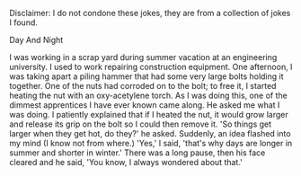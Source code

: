 Disclaimer: I do not condone these jokes, they are from a collection of jokes I found.

Day And Night

I was working in a scrap yard during summer vacation at an engineering university. I used to work repairing construction equipment.
One afternoon, I was taking apart a piling hammer that had some very large bolts holding it together. One of the nuts had corroded on to the bolt; to free it, I started heating the nut with an oxy-acetylene torch.
As I was doing this, one of the dimmest apprentices I have ever known came along. He asked me what I was doing. I patiently explained that if I heated the nut, it would grow larger and release its grip on the bolt so I could then remove it.
'So things get larger when they get hot, do they?' he asked.
Suddenly, an idea flashed into my mind (I know not from where.) 'Yes,' I said, 'that's why days are longer in summer and shorter in winter.'
There was a long pause, then his face cleared and he said, 'You know, I always wondered about that.'

